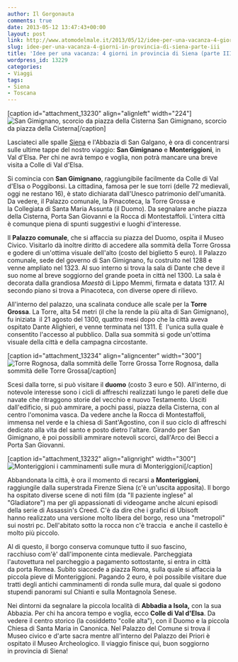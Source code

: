 ```yaml
---
author: Il Gorgonauta
comments: true
date: 2013-05-12 13:47:43+00:00
layout: post
link: http://www.atomodelmale.it/2013/05/12/idee-per-una-vacanza-4-giorni-in-provincia-di-siena-parte-iii/
slug: idee-per-una-vacanza-4-giorni-in-provincia-di-siena-parte-iii
title: 'Idee per una vacanza: 4 giorni in provincia di Siena (parte III) '
wordpress_id: 13229
categories:
- Viaggi
tags:
- Siena
- Toscana
---
```


[caption id="attachment_13230" align="alignleft" width="224"]![San Gimignano, scorcio da piazza della Cisterna](http://www.atomodelmale.it/wp-content/uploads/2013/05/San-Gimignano-1-224x300.jpg) San Gimignano, scorcio da piazza della Cisterna[/caption]

Lasciateci alle spalle [Siena](http://www.atomodelmale.it/2013/04/25/idee-per-una-vacanza-4-giorni-in-provincia-di-siena-parte-ii/) e l'Abbazia di San Galgano, è ora di concentrarsi sulle ultime tappe del nostro viaggio: **San Gimignano** e **Monteriggioni**, in Val d'Elsa. Per chi ne avrà tempo e voglia, non potrà mancare una breve visita a Colle di Val d'Elsa.

Si comincia con **San Gimignano**, raggiungibile facilmente da Colle di Val d'Elsa o Poggibonsi. La cittadina, famosa per le sue torri (delle 72 medievali, oggi ne restano 16), è stato dichiarata dall'Unesco patrimonio dell'umanità. Da vedere, il Palazzo comunale, la Pinacoteca, la Torre Grossa e la Collegiata di Santa Maria Assunta (il Duomo). Da segnalare anche piazza della Cisterna, Porta San Giovanni e la Rocca di Montestaffoli. L'intera città è comunque piena di spunti suggestivi e luoghi d'interesse.

Il **Palazzo comunale**, che si affaccia su piazza del Duomo, ospita il Museo Civico. Visitarlo dà inoltre diritto di accedere alla sommità della Torre Grossa e godere di un'ottima visuale dell'alto (costo del biglietto 5 euro). Il Palazzo comunale, sede del governo di San Gimignano, fu costruito nel 1288 e venne ampliato nel 1323. Al suo interno si trova la sala di Dante che deve il suo nome al breve soggiorno del grande poeta in città nel 1300. La sala è decorata dalla grandiosa _Maestà_ di Lippo Memmi, firmata e datata 1317. Al secondo piano si trova a Pinacoteca, con diverse opere di rilievo.


All'interno del palazzo, una scalinata conduce alle scale per la **Torre Grossa**. La Torre, alta 54 metri (il che la rende la più alta di San Gimignano), fu iniziata  il 21 agosto del 1300, quattro mesi dopo che la città aveva ospitato Dante Alighieri, e venne terminata nel 1311. È  l'unica sulla quale è consentito l'accesso al pubblico. Dalla sua sommità si gode un'ottima visuale della città e della campagna circostante.

[caption id="attachment_13234" align="aligncenter" width="300"]![Torre Rognosa, dalla sommità delle Torre Grossa ](http://www.atomodelmale.it/wp-content/uploads/2013/05/San-Gimignano-2-300x224.jpg) Torre Rognosa, dalla sommità delle Torre Grossa[/caption]

Scesi dalla torre, si può visitare il **duomo** (costo 3 euro e 50). All'interno, di notevole interesse sono i cicli di affreschi realizzati lungo le pareti delle due navate che ritraggono storie del vecchio e nuovo Testamento. Usciti dall'edificio, si può ammirare, a pochi passi, piazza della Cisterna, con al centro l'omonima vasca. Da vedere anche la Rocca di Montestaffoli, immensa nel verde e la chiesa di Sant'Agostino, con il suo ciclo di affreschi dedicato alla vita del santo e posto dietro l'altare. Girando per San Gimignano, è poi possibili ammirare notevoli scorci, dall'Arco dei Becci a Porta San Giovanni.

[caption id="attachment_13232" align="alignright" width="300"]![Monteriggioni](http://www.atomodelmale.it/wp-content/uploads/2013/05/Monteriggioni-300x224.jpg) i camminamenti sulle mura di Monteriggioni[/caption]

Abbandonata la città, è ora il momento di recarsi a **Monteriggioni**, raggiungile dalla superstrada Firenze Siena (c'è un'uscita apposita). Il borgo ha ospitato diverse scene di noti film (da "Il paziente inglese" al "Gladiatore") ma per gli appassionati di videogame anche alcuni episodi della serie di Assassin's Creed. C'è da dire che i grafici di Ubisoft hanno realizzato una versione molto libera del borgo, reso una "metropoli" sui nostri pc. Dell'abitato sotto la rocca non c'è traccia  e anche il castello è molto più piccolo.

Al di questo, il borgo conserva comunque tutto il suo fascino, racchiuso com'è' dall'imponente cinta medievale. Parcheggiata l'autovettura nel parcheggio a pagamento sottostante, si entra in città da porta Romea. Subito siaccede a piazza Roma, sulla quale si affaccia la piccola pieve di Monteriggioni. Pagando 2 euro, è poi possibile visitare due tratti degli antichi camminamenti di ronda sulle mura, dal quale si godono stupendi panorami sul Chianti e sulla Montagnola Senese.

Nei dintorni da segnalare la piccola località di **Abbadia a Isola,** con la sua Abbazia. Per chi ha ancora tempo e voglia, ecco **Colle di Val d'Elsa**. Da vedere il centro storico (la cosiddetto "colle alta"), con il Duomo e la piccola Chiesa di Santa Maria in Canonica. Nel Palazzo del Comune si trova il Museo civico e d'arte sacra mentre all'interno del Palazzo dei Priori è ospitato il Museo Archeologico. Il viaggio finisce qui, buon soggiorno in provincia di Siena!
